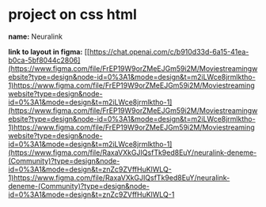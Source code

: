 # project on css html
**name:** Neuralink

**link to layout in figma:** [[https://chat.openai.com/c/b910d33d-6a15-41ea-b0ca-5bf8044c2806](https://www.figma.com/file/FrEP19W9orZMeEJGm59i2M/Moviestreamingwebsite?type=design&node-id=0%3A1&mode=design&t=m2iLWce8jrmlktho-1)https://www.figma.com/file/FrEP19W9orZMeEJGm59i2M/Moviestreamingwebsite?type=design&node-id=0%3A1&mode=design&t=m2iLWce8jrmlktho-1](https://www.figma.com/file/FrEP19W9orZMeEJGm59i2M/Moviestreamingwebsite?type=design&node-id=0%3A1&mode=design&t=m2iLWce8jrmlktho-1)https://www.figma.com/file/FrEP19W9orZMeEJGm59i2M/Moviestreamingwebsite?type=design&node-id=0%3A1&mode=design&t=m2iLWce8jrmlktho-1](https://www.figma.com/file/RaxaVXkGJIQsfTk9ed8EuY/neuralink-deneme-(Community)?type=design&node-id=0%3A1&mode=design&t=znZc9ZVffHuKlWLQ-1)https://www.figma.com/file/RaxaVXkGJIQsfTk9ed8EuY/neuralink-deneme-(Community)?type=design&node-id=0%3A1&mode=design&t=znZc9ZVffHuKlWLQ-1
